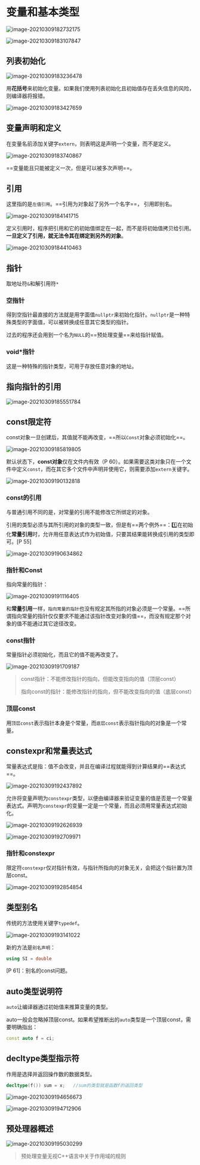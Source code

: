 # 变量和基本类型

![image-20210309182732175](第二章——变量和基本类型.assets/image-20210309182732175.png)

![image-20210309183107847](第二章——变量和基本类型.assets/image-20210309183107847.png)

 

## 列表初始化

![image-20210309183236478](第二章——变量和基本类型.assets/image-20210309183236478.png)

用**花括号**来初始化变量。如果我们使用列表初始化且初始值存在丢失信息的风险，则编译器将报错。

![image-20210309183427659](第二章——变量和基本类型.assets/image-20210309183427659.png)

## 变量声明和定义

在变量名前添加关键字`extern`，则表明这是声明一个变量，而不是定义。

![image-20210309183740867](第二章——变量和基本类型.assets/image-20210309183740867.png)

==变量能且只能被定义一次，但是可以被多次声明==。

## 引用

这里指的是`左值引用`。==引用为对象起了另外一个名字==， 引用即别名。

![image-20210309184141715](第二章——变量和基本类型.assets/image-20210309184141715.png)

定义引用时，程序把引用和它的初始值绑定在一起，而不是将初始值拷贝给引用。**一旦定义了引用，就无法令其在绑定到另外的对象**。

![image-20210309184410463](第二章——变量和基本类型.assets/image-20210309184410463.png)

## 指针

取地址符`&`和解引用符`*`

### 空指针

得到空指针最直接的方法就是用字面值`nullptr`来初始化指针。`nullptr`是一种特殊类型的字面值，可以被转换成任意其它类型的指针。

过去的程序还会用到一个名为`NULL`的==预处理变量==来给指针赋值。

### void*指针

这是一种特殊的指针类型，可用于存放任意对象的地址。



## 指向指针的引用

![image-20210309185551784](第二章——变量和基本类型.assets/image-20210309185551784.png)

## const限定符

const对象一旦创建后，其值就不能再改变，==所以`Const`对象必须初始化==。

![image-20210309185819805](第二章——变量和基本类型.assets/image-20210309185819805.png)

默认状态下，**const对象**仅在文件内有效（P 60）。如果需要这类对象只在一个文件中定义`const`，而在其它多个文件中声明并使用它，则需要添加`extern`关键字。

![image-20210309190132818](第二章——变量和基本类型.assets/image-20210309190132818.png)

### const的引用

与普通引用不同的是，对常量的引用不能修改它所绑定的对象。

引用的类型必须与其所引用的对象的类型一致，但是有==两个例外==：:one:在初始化**常量引用**时，允许用任意表达式作为初始值，只要其结果能转换成引用的类型即可。[P 55]

![image-20210309190634862](第二章——变量和基本类型.assets/image-20210309190634862.png)



### 指针和Const

指向常量的指针：

![image-20210309191116405](第二章——变量和基本类型.assets/image-20210309191116405.png)

和**常量引用**一样，`指向常量的指针`也没有规定其所指的对象必须是一个常量。==所谓指向常量的指针仅仅要求不能通过该指针改变对象的值==，而没有规定那个对象的值不能通过其它途径改变。

### const指针

常量指针必须初始化，而且它的值不能再改变了。

![image-20210309191709187](第二章——变量和基本类型.assets/image-20210309191709187.png)

> const指针：不能修改指针的指向，但能改变指向的值（顶层const）
>
> 指向const的指针：能修改指针的指向，但不能改变指向的值（底层const）

### 顶层const

用`顶层const`表示指针本身是个常量，而`底层const`表示指针指向的对象是一个常量。



## constexpr和常量表达式

常量表达式是指：值不会改变，并且在编译过程就能得到计算结果的==表达式==。

![image-20210309192437892](第二章——变量和基本类型.assets/image-20210309192437892.png)

允许将变量声明为`constexpr`类型，以便由编译器来验证变量的值是否是一个常量表达式。声明为`constexpr`的变量一定是一个常量，而且必须用常量表达式初始化。

![image-20210309192626939](第二章——变量和基本类型.assets/image-20210309192626939.png)

![image-20210309192709971](第二章——变量和基本类型.assets/image-20210309192709971.png)

### 指针和constexpr

限定符`constexpr`仅对指针有效，与指针所指向的对象无关，会把这个指针置为顶层const。

![image-20210309192854854](第二章——变量和基本类型.assets/image-20210309192854854.png)



## 类型别名

传统的方法使用关键字`typedef`。

![image-20210309193141022](第二章——变量和基本类型.assets/image-20210309193141022.png)

新的方法是`别名声明`：

```c++
using SI = double
```

[P 61]：别名的const问题。



## auto类型说明符

`auto`让编译器通过初始值来推算变量的类型。

auto一般会忽略掉顶层const。如果希望推断出的`auto`类型是一个顶层const，需要明确指出：

```c++
const auto f = ci;
```



## decltype类型指示符

作用是选择并返回操作数的数据类型。

```c++
decltype(f()) sum = x;   //sum的类型就是函数f的返回类型
```

![image-20210309194656673](第二章——变量和基本类型.assets/image-20210309194656673.png)

![image-20210309194712906](第二章——变量和基本类型.assets/image-20210309194712906.png)



## 预处理器概述

![image-20210309195030299](第二章——变量和基本类型.assets/image-20210309195030299.png)

> 预处理变量无视C++语言中关于作用域的规则

